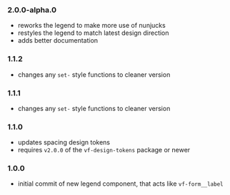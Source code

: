 ### 2.0.0-alpha.0

* reworks the legend to make more use of nunjucks
* restyles the legend to match latest design direction
* adds better documentation

### 1.1.2

* changes any `set-` style functions to cleaner version

### 1.1.1

* changes any `set-` style functions to cleaner version

### 1.1.0

* updates spacing design tokens
* requires `v2.0.0` of the `vf-design-tokens` package or newer

### 1.0.0

* initial commit of new legend component, that acts like `vf-form__label`
